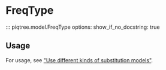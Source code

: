 # FreqType

::: piqtree.model.FreqType
    options:
        show_if_no_docstring: true

## Usage

For usage, see ["Use different kinds of substitution models"](../../quickstart/using_substitution_models.md#base-frequencies).
